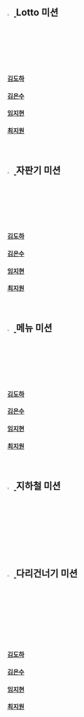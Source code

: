 ## <a href="https://github.com/woowacourse-precourse/java-lotto-6"> <img src="https://em-content.zobj.net/source/microsoft-teams/363/slot-machine_1f3b0.png" width="3%"> </a> Lotto 미션

#### <a href = "https://github.com/dohaahi/java-lotto-6-practice/pull/1"/> 김도하

#### <a href = "https://github.com/minisyu/java-lotto-practice/pull/1"/> 김은수

#### <a href = "https://github.com/Jiihyun/java-lotto-6-practice/pull/1"/> 임지현

#### <a href = "링크를 입력해 주세요"/> 최지원
<br>

## <a href="https://github.com/woowacourse/java-vendingmachine-precourse"> <img src="https://em-content.zobj.net/source/microsoft-teams/363/coin_1fa99.png" width="3%"> </a> 자판기 미션

#### <a href = "https://github.com/dohaahi/java-vendingmachine-practice/pull/1"/> 김도하

#### <a href = "링크를 입력해 주세요"/> 김은수

#### <a href = "https://github.com/Jiihyun/java-vendingmachine-practice/pull/1"/> 임지현

#### <a href = "링크를 입력해 주세요"/> 최지원
<br>

## <a href="https://github.com/parkmuhyeun/java-menu/tree/main"> <img src="https://em-content.zobj.net/source/microsoft-teams/363/cooking_1f373.png" width="3%"> </a> 메뉴 미션

#### <a href = "https://github.com/dohaahi/java-menu-practice/pull/1"/> 김도하

#### <a href = "https://github.com/minisyu/java-menu-practice/pull/2"/> 김은수

#### <a href = "https://github.com/Jiihyun/java-menu-practice/pull/1"/> 임지현

#### <a href = "링크를 입력해 주세요"/> 최지원
<br>

## <a href="https://github.com/woowacourse/java-subway-path-precourse"> <img src="https://em-content.zobj.net/source/microsoft-teams/363/locomotive_1f682.png" width="3%"> </a> 지하철 미션
<br>

## <a href="https://github.com/bark20/java-bridge"> <img src="https://em-content.zobj.net/source/microsoft-teams/363/person-cartwheeling_1f938.png" width="3%"> </a> 다리건너기 미션
<br>

#### <a href = "링크를 입력해 주세요"/> 김도하

#### <a href = "링크를 입력해 주세요"/> 김은수

#### <a href = "링크를 입력해 주세요"/> 임지현

#### <a href = "링크를 입력해 주세요"/> 최지원
